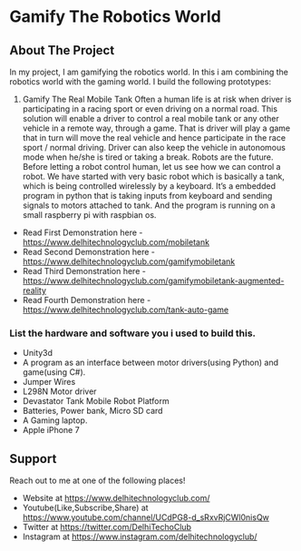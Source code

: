 # Gamify The Robotics World
## About The Project

In my project, I am gamifying the robotics world. In this i am combining the robotics world with the gaming world. I build the following prototypes:

1) Gamify The Real Mobile Tank
Often a human life is at risk when driver is participating in a racing sport or even driving on a normal road. This solution will enable a driver to control a real mobile tank or any other vehicle in a remote way, through a game. That is driver will play a game that in turn will move the real vehicle and hence participate in the race sport / normal driving. Driver can also keep the vehicle in autonomous mode when he/she is tired or taking a break.
Robots are the future. Before letting a robot control human, let us see how we can control a robot. We have started with very basic robot which is basically a tank, which is being controlled wirelessly by a keyboard. It’s a embedded program in python that is taking inputs from keyboard and sending signals to motors attached to tank. And the program is running on a small raspberry pi with raspbian os.
 * Read First Demonstration here - https://www.delhitechnologyclub.com/mobiletank
 * Read Second Demonstration here - https://www.delhitechnologyclub.com/gamifymobiletank
 * Read Third Demonstration here - https://www.delhitechnologyclub.com/gamifymobiletank-augmented-reality
 * Read Fourth Demonstration here - https://www.delhitechnologyclub.com/tank-auto-game

### List the hardware and software you i used to build this.
* Unity3d
* A program as an interface between motor drivers(using Python) and game(using C#).
* Jumper Wires
* L298N Motor driver
* Devastator Tank Mobile Robot Platform
* Batteries, Power bank, Micro SD card
* A Gaming laptop.
* Apple iPhone 7

## Support
Reach out to me at one of the following places!
* Website at https://www.delhitechnologyclub.com/
* Youtube(Like,Subscribe,Share) at https://www.youtube.com/channel/UCdPG8-d_sRxvRjCWl0nisQw
* Twitter at https://twitter.com/DelhiTechoClub
* Instagram at https://www.instagram.com/delhitechnologyclub/
